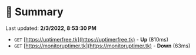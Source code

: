 # 📖 Summary
Last updated: **2/3/2022, 8:53:30 PM**

- `GET` [https://uptimerfree.tk](https://uptimerfree.tk) - **Up** (810ms)
- `GET` [https://monitoruptimer.tk](https://monitoruptimer.tk) - **Down** (63ms)
